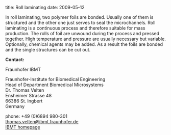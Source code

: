 title: Roll laminating
date: 2009-05-12  

In roll laminating, two polymer foils are bonded. Usually one of them is structured and the other one just serves to seal the microchannels. Roll laminating is a continuous process and therefore suitable for mass production. The rolls of foil are unwound during the process and pressed together. High temperature and pressure are usually necessary but variable. Optionally, chemical agents may be added. As a result the foils are bonded and the single structures can be cut out.
<!--break-->
__Contact:__

Fraunhofer IBMT

Fraunhofer-Institute for Biomedical Engineering  
Head of Department Biomedical Microsystems  
Dr. Thomas Velten  
Ensheimer Strasse 48   
66386 St. Ingbert   
Germany

phone: +49 (0)6894 980-301   
thomas.velten@ibmt.fraunhofer.de  
[IBMT homepage](http://www.ibmt.fraunhofer.de/fhg/ibmt_en/biomedical_engineering/biomedical_microsystems/microsensors_microfluidics/index.jsp)